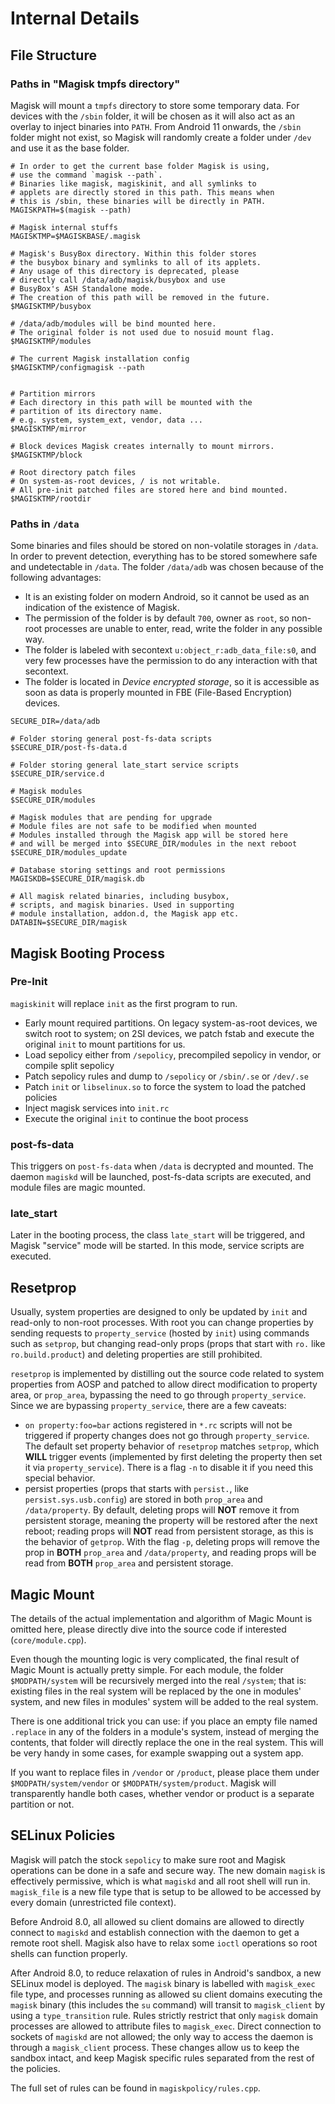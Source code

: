 # Internal Details

## File Structure

### Paths in "Magisk tmpfs directory"

Magisk will mount a `tmpfs` directory to store some temporary data. For devices with the `/sbin` folder, it will be chosen as it will also act as an overlay to inject binaries into `PATH`. From Android 11 onwards, the `/sbin` folder might not exist, so Magisk will randomly create a folder under `/dev` and use it as the base folder.

```
# In order to get the current base folder Magisk is using,
# use the command `magisk --path`.
# Binaries like magisk, magiskinit, and all symlinks to
# applets are directly stored in this path. This means when
# this is /sbin, these binaries will be directly in PATH.
MAGISKPATH=$(magisk --path)

# Magisk internal stuffs
MAGISKTMP=$MAGISKBASE/.magisk

# Magisk's BusyBox directory. Within this folder stores
# the busybox binary and symlinks to all of its applets.
# Any usage of this directory is deprecated, please
# directly call /data/adb/magisk/busybox and use
# BusyBox's ASH Standalone mode.
# The creation of this path will be removed in the future.
$MAGISKTMP/busybox

# /data/adb/modules will be bind mounted here.
# The original folder is not used due to nosuid mount flag.
$MAGISKTMP/modules

# The current Magisk installation config
$MAGISKTMP/configmagisk --path


# Partition mirrors
# Each directory in this path will be mounted with the
# partition of its directory name.
# e.g. system, system_ext, vendor, data ...
$MAGISKTMP/mirror

# Block devices Magisk creates internally to mount mirrors.
$MAGISKTMP/block

# Root directory patch files
# On system-as-root devices, / is not writable.
# All pre-init patched files are stored here and bind mounted.
$MAGISKTMP/rootdir
```

### Paths in `/data`

Some binaries and files should be stored on non-volatile storages in `/data`. In order to prevent detection, everything has to be stored somewhere safe and undetectable in `/data`. The folder `/data/adb` was chosen because of the following advantages:

- It is an existing folder on modern Android, so it cannot be used as an indication of the existence of Magisk.
- The permission of the folder is by default `700`, owner as `root`, so non-root processes are unable to enter, read, write the folder in any possible way.
- The folder is labeled with secontext `u:object_r:adb_data_file:s0`, and very few processes have the permission to do any interaction with that secontext.
- The folder is located in *Device encrypted storage*, so it is accessible as soon as data is properly mounted in FBE (File-Based Encryption) devices.

```
SECURE_DIR=/data/adb

# Folder storing general post-fs-data scripts
$SECURE_DIR/post-fs-data.d

# Folder storing general late_start service scripts
$SECURE_DIR/service.d

# Magisk modules
$SECURE_DIR/modules

# Magisk modules that are pending for upgrade
# Module files are not safe to be modified when mounted
# Modules installed through the Magisk app will be stored here
# and will be merged into $SECURE_DIR/modules in the next reboot
$SECURE_DIR/modules_update

# Database storing settings and root permissions
MAGISKDB=$SECURE_DIR/magisk.db

# All magisk related binaries, including busybox,
# scripts, and magisk binaries. Used in supporting
# module installation, addon.d, the Magisk app etc.
DATABIN=$SECURE_DIR/magisk

```

## Magisk Booting Process

### Pre-Init

`magiskinit` will replace `init` as the first program to run.

- Early mount required partitions. On legacy system-as-root devices, we switch root to system; on 2SI devices, we patch fstab and execute the original `init` to mount partitions for us.
- Load sepolicy either from `/sepolicy`, precompiled sepolicy in vendor, or compile split sepolicy
- Patch sepolicy rules and dump to `/sepolicy` or `/sbin/.se` or `/dev/.se`
- Patch `init` or `libselinux.so` to force the system to load the patched policies
- Inject magisk services into `init.rc`
- Execute the original `init` to continue the boot process

### post-fs-data

This triggers on `post-fs-data` when `/data` is decrypted and mounted. The daemon `magiskd` will be launched, post-fs-data scripts are executed, and module files are magic mounted.

### late_start

Later in the booting process, the class `late_start` will be triggered, and Magisk "service" mode will be started. In this mode, service scripts are executed.

## Resetprop

Usually, system properties are designed to only be updated by `init` and read-only to non-root processes. With root you can change properties by sending requests to `property_service` (hosted by `init`) using commands such as `setprop`, but changing read-only props (props that start with `ro.` like `ro.build.product`) and deleting properties are still prohibited.

`resetprop` is implemented by distilling out the source code related to system properties from AOSP and patched to allow direct modification to property area, or `prop_area`, bypassing the need to go through `property_service`. Since we are bypassing `property_service`, there are a few caveats:

- `on property:foo=bar` actions registered in `*.rc` scripts will not be triggered if property changes does not go through `property_service`. The default set property behavior of `resetprop` matches `setprop`, which **WILL** trigger events (implemented by first deleting the property then set it via `property_service`). There is a flag `-n` to disable it if you need this special behavior.
- persist properties (props that starts with `persist.`, like `persist.sys.usb.config`) are stored in both `prop_area` and `/data/property`. By default, deleting props will **NOT** remove it from persistent storage, meaning the property will be restored after the next reboot; reading props will **NOT** read from persistent storage, as this is the behavior of `getprop`. With the flag `-p`, deleting props will remove the prop in **BOTH** `prop_area` and `/data/property`, and reading props will be read from **BOTH** `prop_area` and persistent storage.

## Magic Mount
The details of the actual implementation and algorithm of Magic Mount is omitted here, please directly dive into the source code if interested (`core/module.cpp`).

Even though the mounting logic is very complicated, the final result of Magic Mount is actually pretty simple. For each module, the folder `$MODPATH/system` will be recursively merged into the real `/system`; that is: existing files in the real system will be replaced by the one in modules' system, and new files in modules' system will be added to the real system.

There is one additional trick you can use: if you place an empty file named `.replace` in any of the folders in a module's system, instead of merging the contents, that folder will directly replace the one in the real system. This will be very handy in some cases, for example swapping out a system app.

If you want to replace files in `/vendor` or `/product`, please place them under `$MODPATH/system/vendor` or `$MODPATH/system/product`. Magisk will transparently handle both cases, whether vendor or product is a separate partition or not.

## SELinux Policies

Magisk will patch the stock `sepolicy` to make sure root and Magisk operations can be done in a safe and secure way. The new domain `magisk` is effectively permissive, which is what `magiskd` and all root shell will run in. `magisk_file` is a new file type that is setup to be allowed to be accessed by every domain (unrestricted file context).

Before Android 8.0, all allowed su client domains are allowed to directly connect to `magiskd` and establish connection with the daemon to get a remote root shell. Magisk also have to relax some `ioctl` operations so root shells can function properly.

After Android 8.0, to reduce relaxation of rules in Android's sandbox, a new SELinux model is deployed. The `magisk` binary is labelled with `magisk_exec` file type, and processes running as allowed su client domains executing the `magisk` binary (this includes the `su` command) will transit to `magisk_client` by using a `type_transition` rule. Rules strictly restrict that only `magisk` domain processes are allowed to attribute files to `magisk_exec`. Direct connection to sockets of `magiskd` are not allowed; the only way to access the daemon is through a `magisk_client` process. These changes allow us to keep the sandbox intact, and keep Magisk specific rules separated from the rest of the policies.

The full set of rules can be found in `magiskpolicy/rules.cpp`.
